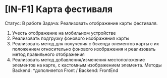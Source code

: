# [IN-F1] Карта фестиваля

Статус: В работе
Задача: Реализовать отображение карты фестиваля.

1) Учесть отображение на мобильном устройстве
2) Реализовать подгрузку фонового изображения карты
3) Реализовать метод для получения с бэкенда элементов карты с их положением относительно фонового изображения и реализовать метод правильного отображения
4) Реализовать метод добавления/изменения местоположение элементов на карте, с кастомным изображением элемента.
Методы Backend: *дополняется
Front / Backend: FrontEnd